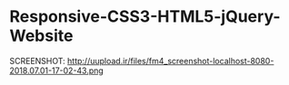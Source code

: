 # Responsive-CSS3-HTML5-jQuery-Website
SCREENSHOT:
http://uupload.ir/files/fm4_screenshot-localhost-8080-2018.07.01-17-02-43.png
